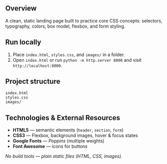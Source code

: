 ## Overview

A clean, static landing page built to practice core CSS concepts: selectors, typography, colors, box model, flexbox, and form styling.

## Run locally

1. Place `index.html`, `styles.css`, and `images/` in a folder.
2. Open `index.html` or run `python -m http.server 8000` and visit `http://localhost:8000`.

## Project structure

```
index.html
styles.css
images/
```

## Technologies & External Resources

* **HTML5** — semantic elements (`header`, `section`, `form`)
* **CSS3** — Flexbox, background images, hover & focus states
* **Google Fonts** — *Poppins* (multiple weights)
* **Font Awesome** — icons for buttons

*No build tools — plain static files (HTML, CSS, images).*

